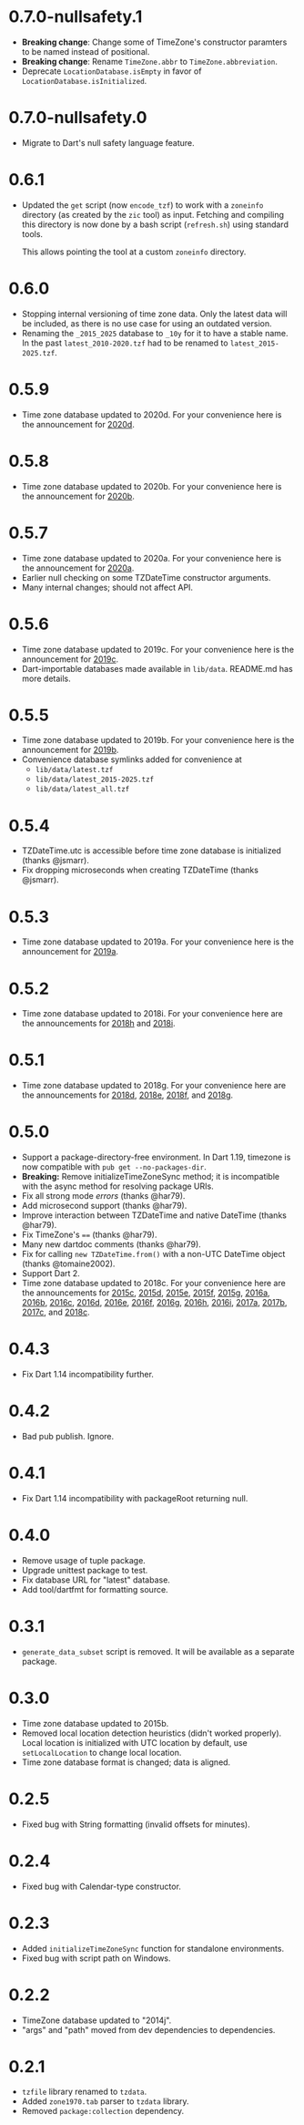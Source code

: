 # 0.7.0-nullsafety.1

- **Breaking change**: Change some of TimeZone's constructor paramters to be
  named instead of positional.
- **Breaking change**: Rename `TimeZone.abbr` to `TimeZone.abbreviation`.
- Deprecate `LocationDatabase.isEmpty` in favor of
  `LocationDatabase.isInitialized`.

# 0.7.0-nullsafety.0

- Migrate to Dart's null safety language feature.

# 0.6.1

- Updated the `get` script (now `encode_tzf`) to work with a `zoneinfo`
  directory (as created by the `zic` tool) as input. Fetching and compiling this
  directory is now done by a bash script (`refresh.sh`) using standard tools.

  This allows pointing the tool at a custom `zoneinfo` directory.

# 0.6.0

- Stopping internal versioning of time zone data. Only the latest data will be
  included, as there is no use case for using an outdated version.
- Renaming the `_2015_2025` database to `_10y` for it to have a stable name.
  In the past `latest_2010-2020.tzf` had to be renamed to
  `latest_2015-2025.tzf`.

# 0.5.9

- Time zone database updated to 2020d. For your convenience here is the
  announcement for [2020d].

[2020d]: https://mm.icann.org/pipermail/tz-announce/2020-October/000062.html

# 0.5.8

- Time zone database updated to 2020b. For your convenience here is the
  announcement for [2020b].

[2020b]: https://mm.icann.org/pipermail/tz-announce/2020-October/000059.html

# 0.5.7

- Time zone database updated to 2020a. For your convenience here is the
  announcement for [2020a].
- Earlier null checking on some TZDateTime constructor arguments.
- Many internal changes; should not affect API.

[2020a]: http://mm.icann.org/pipermail/tz-announce/2020-April/000058.html

# 0.5.6

- Time zone database updated to 2019c. For your convenience here is the
  announcement for [2019c].
- Dart-importable databases made available in `lib/data`. README.md has more
  details.

[2019c]: http://mm.icann.org/pipermail/tz-announce/2019-September/000057.html

# 0.5.5

- Time zone database updated to 2019b. For your convenience here is the
  announcement for [2019b].
- Convenience database symlinks added for convenience at
  - `lib/data/latest.tzf`
  - `lib/data/latest_2015-2025.tzf`
  - `lib/data/latest_all.tzf`

[2019b]: http://mm.icann.org/pipermail/tz-announce/2019-July/000056.html

# 0.5.4

- TZDateTime.utc is accessible before time zone database is initialized (thanks
  @jsmarr).
- Fix dropping microseconds when creating TZDateTime (thanks @jsmarr).

# 0.5.3

- Time zone database updated to 2019a. For your convenience here is the
  announcement for [2019a].

[2019a]: http://mm.icann.org/pipermail/tz-announce/2019-March/000055.html

# 0.5.2

- Time zone database updated to 2018i. For your convenience here are the
  announcements for [2018h] and [2018i].

[2018h]: http://mm.icann.org/pipermail/tz-announce/2018-December/000053.html
[2018i]: http://mm.icann.org/pipermail/tz-announce/2018-December/000054.html

# 0.5.1

- Time zone database updated to 2018g. For your convenience here are the
  announcements for [2018d], [2018e], [2018f], and [2018g].

[2018d]: http://mm.icann.org/pipermail/tz-announce/2018-March/000049.html
[2018e]: http://mm.icann.org/pipermail/tz-announce/2018-May/000050.html
[2018f]: http://mm.icann.org/pipermail/tz-announce/2018-October/000051.html
[2018g]: http://mm.icann.org/pipermail/tz-announce/2018-October/000052.html

# 0.5.0

- Support a package-directory-free environment. In Dart 1.19, timezone is now
  compatible with `pub get --no-packages-dir`.
- **Breaking:** Remove initializeTimeZoneSync method; it is incompatible with
  the async method for resolving package URIs.
- Fix all strong mode _errors_ (thanks @har79).
- Add microsecond support (thanks @har79).
- Improve interaction between TZDateTime and native DateTime (thanks @har79).
- Fix TimeZone's `==` (thanks @har79).
- Many new dartdoc comments (thanks @har79).
- Fix for calling `new TZDateTime.from()` with a non-UTC DateTime object
  (thanks @tomaine2002).
- Support Dart 2.
- Time zone database updated to 2018c. For your convenience here are the
  announcements for [2015c], [2015d], [2015e], [2015f], [2015g], [2016a],
  [2016b], [2016c], [2016d], [2016e], [2016f], [2016g], [2016h], [2016i],
  [2017a], [2017b], [2017c], and [2018c].

[2015c]: http://mm.icann.org/pipermail/tz-announce/2015-April/000030.html
[2015d]: http://mm.icann.org/pipermail/tz-announce/2015-April/000031.html
[2015e]: http://mm.icann.org/pipermail/tz-announce/2015-June/000032.html
[2015f]: http://mm.icann.org/pipermail/tz-announce/2015-August/000033.html
[2015g]: http://mm.icann.org/pipermail/tz-announce/2015-October/000034.html
[2016a]: http://mm.icann.org/pipermail/tz-announce/2016-January/000035.html
[2016b]: http://mm.icann.org/pipermail/tz-announce/2016-March/000036.html
[2016c]: http://mm.icann.org/pipermail/tz-announce/2016-March/000037.html
[2016d]: http://mm.icann.org/pipermail/tz-announce/2016-April/000038.html
[2016e]: http://mm.icann.org/pipermail/tz-announce/2016-June/000039.html
[2016f]: http://mm.icann.org/pipermail/tz-announce/2016-July/000040.html
[2016g]: http://mm.icann.org/pipermail/tz-announce/2016-September/000041.html
[2016h]: http://mm.icann.org/pipermail/tz-announce/2016-October/000042.html
[2016i]: http://mm.icann.org/pipermail/tz-announce/2016-November/000043.html
[2017a]: http://mm.icann.org/pipermail/tz-announce/2017-February/000045.html
[2017b]: http://mm.icann.org/pipermail/tz-announce/2017-March/000046.html
[2017c]: http://mm.icann.org/pipermail/tz-announce/2017-October/000047.html
[2018c]: http://mm.icann.org/pipermail/tz-announce/2018-January/000048.html

# 0.4.3

- Fix Dart 1.14 incompatibility further.

# 0.4.2

- Bad pub publish. Ignore.

# 0.4.1

- Fix Dart 1.14 incompatibility with packageRoot returning null.

# 0.4.0

- Remove usage of tuple package.
- Upgrade unittest package to test.
- Fix database URL for "latest" database.
- Add tool/dartfmt for formatting source.

# 0.3.1

- `generate_data_subset` script is removed. It will be available as a
  separate package.

# 0.3.0

- Time zone database updated to 2015b.
- Removed local location detection heuristics (didn't worked properly).
  Local location is initialized with UTC location by default, use
  `setLocalLocation` to change local location.
- Time zone database format is changed; data is aligned.

# 0.2.5

- Fixed bug with String formatting (invalid offsets for minutes).

# 0.2.4

- Fixed bug with Calendar-type constructor.

# 0.2.3

- Added `initializeTimeZoneSync` function for standalone environments.
- Fixed bug with script path on Windows.

# 0.2.2

- TimeZone database updated to "2014j".
- "args" and "path" moved from dev dependencies to dependencies.

# 0.2.1

- `tzfile` library renamed to `tzdata`.
- Added `zone1970.tab` parser to `tzdata` library.
- Removed `package:collection` dependency.

